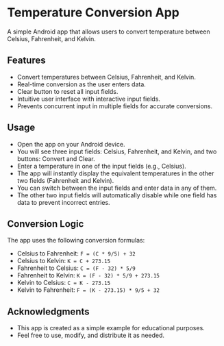 # Temperature Conversion App

A simple Android app that allows users to convert temperature between Celsius, Fahrenheit, and Kelvin.

## Features

- Convert temperatures between Celsius, Fahrenheit, and Kelvin.
- Real-time conversion as the user enters data.
- Clear button to reset all input fields.
- Intuitive user interface with interactive input fields.
- Prevents concurrent input in multiple fields for accurate conversions.

## Usage

- Open the app on your Android device.
- You will see three input fields: Celsius, Fahrenheit, and Kelvin, and two buttons: Convert and Clear.
- Enter a temperature in one of the input fields (e.g., Celsius).
- The app will instantly display the equivalent temperatures in the other two fields (Fahrenheit and Kelvin).
- You can switch between the input fields and enter data in any of them.
- The other two input fields will automatically disable while one field has data to prevent incorrect entries.

## Conversion Logic

The app uses the following conversion formulas:

- Celsius to Fahrenheit: `F = (C * 9/5) + 32`
- Celsius to Kelvin: `K = C + 273.15`
- Fahrenheit to Celsius: `C = (F - 32) * 5/9`
- Fahrenheit to Kelvin: `K = (F - 32) * 5/9 + 273.15`
- Kelvin to Celsius: `C = K - 273.15`
- Kelvin to Fahrenheit: `F = (K - 273.15) * 9/5 + 32`

## Acknowledgments

- This app is created as a simple example for educational purposes.
- Feel free to use, modify, and distribute it as needed.
